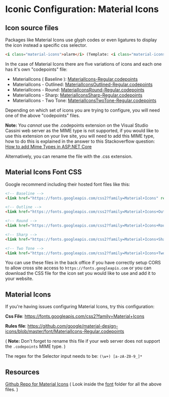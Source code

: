 # Iconic Configuration: Material Icons

## Icon source files

Packages like Material Icons use glyph codes or even ligatures to display the icon instead a specific css selector.

```html
<i class="material-icons">alarm</i> (Template: <i class="material-icons">{icon}</i>)
```

In the case of Material Icons there are five variations of icons and each one has it's own "codepoints" file:

- MaterialIcons ( Baseline ): <a href="https://github.com/google/material-design-icons/blob/master/font/MaterialIcons-Regular.codepoints">MaterialIcons-Regular.codepoints</a>
- MaterialIcons - Outlined: <a href="https://github.com/google/material-design-icons/blob/master/font/MaterialIconsOutlined-Regular.codepoints">MaterialIconsOutlined-Regular.codepoints</a>
- MaterialIcons - Round: <a href="https://github.com/google/material-design-icons/blob/master/font/MaterialIconsRound-Regular.codepoints">MaterialIconsRound-Regular.codepoints</a>
- MaterialIcons - Sharp: <a href="https://github.com/google/material-design-icons/blob/master/font/MaterialIconsSharp-Regular.codepoints">MaterialIconsSharp-Regular.codepoints</a>
- MaterialIcons - Two Tone: <a href="https://github.com/google/material-design-icons/blob/master/font/MaterialIconsTwoTone-Regular.codepoints">MaterialIconsTwoTone-Regular.codepoints</a>

Depending on which set of icons you are trying to configure, you will need one of the above "codepoints" files.

**Note:**
You *cannot* use the .codepoints extension on the Visual Studio Cassini web server as the MIME type is not supported, if you would like to use this extension on your live site, you will need to add this MIME type, how to do this is explained in the answer to this Stackoverflow question: [How to add Mime Types in ASP.NET Core](https://stackoverflow.com/questions/51770084/how-to-add-mime-types-in-asp-net-core)

Alternatively, you can rename the file with the .css extension.

## Material Icons Font CSS

Google recommend including their hosted font files like this:

```html
<!-- Baseline -->
<link href="https://fonts.googleapis.com/css2?family=Material+Icons" rel="stylesheet">

<!-- Outline -->
<link href="https://fonts.googleapis.com/css2?family=Material+Icons+Outlined" rel="stylesheet">

<!-- Round -->
<link href="https://fonts.googleapis.com/css2?family=Material+Icons+Round" rel="stylesheet">

<!-- Sharp -->
<link href="https://fonts.googleapis.com/css2?family=Material+Icons+Sharp" rel="stylesheet">

<!-- Two Tone -->
<link href="https://fonts.googleapis.com/css2?family=Material+Icons+Two+Tone" rel="stylesheet">
```

You can use these files in the back office if you have correctly setup CORS to allow cross site access to `https://fonts.googleapis.com` or you can download the CSS file for the icon set you would like to use and add it to your website.

## Material Icons

If you're having issues configuring Material Icons, try this configuration:

**Css File**: https://fonts.googleapis.com/css2?family=Material+Icons

**Rules file**: https://github.com/google/material-design-icons/blob/master/font/MaterialIcons-Regular.codepoints

( **Note:** Don't forget to rename this file if your web server does not support the `.codepoints` MIME type. )

The regex for the Selector input needs to be: `(\w+) [a-zA-Z0-9_]*`

## Resources

[Github Repo for Material Icons](https://github.com/google/material-design-icons/) ( Look inside the [font](https://github.com/google/material-design-icons/tree/master/font) folder for all the above files. )